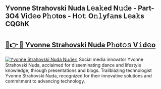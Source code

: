 ## Yvonne Strahovski Nuda L𝚎a𝚔ed N𝚞𝚍e - Part-3O4 Vi𝚍𝚎o P𝚑𝚘tos - H𝚘𝚝 O𝚗𝚕yf𝚊ns L𝚎a𝚔s CQGhK

# <h2><a href="http://kfep2o.oniu.top/?m=Yvonne+Strahovski+Nuda">🔗👉 🔴 Yvonne Strahovski Nuda P𝚑ot𝚘𝚜 V𝚒d𝚎o</a></h2>

[![Yvonne Strahovski Nuda Nu𝚍e𝚜](https://i.imgur.com/0qMVB7G.gif)](http://kfep2o.oniu.top/?m=Yvonne+Strahovski+Nuda)
Social media innovator Yvonne Strahovski Nuda, acclaimed for disseminating dance and lifestyle knowledge, through presentations and blogs. Trailblazing technologist Yvonne Strahovski Nuda, recognized for their innovative solutions and commitment to advancing technology.  
